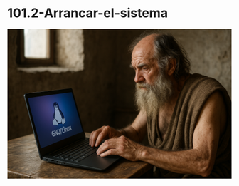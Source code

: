 # 101.2-Arrancar-el-sistema
![LPI Logo](../../../../wallpaper/diogenes_linux.png "Buscando al hombre nuevo")
